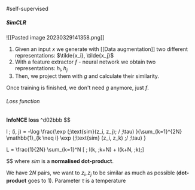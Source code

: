#self-supervised
##### SimCLR
![[Pasted image 20230329141358.png]]
1. Given an input $x$ we generate with [[Data augmentation]] two different representations: $\tilde{x_i}, \tilde{x_j}$ 
2. With a feature extractor $f$ - neural network we obtain two representations: $h_i, h_j$
3. Then, we project them with $g$ and calculate their similarity.

Once training is finished, we don't need $g$ anymore, just $f$.

###### Loss function
**InfoNCE loss** ^d02bbb
$$

l \; (i, j) = -\log \frac{\exp (\;\text{sim}(z_i, z_j)\; / \;\tau) }{\sum_{k=1}^{2N} \mathbb{1}_{k \neq i} \exp (\;\text{sim} (z_i, z_k) \;/ \;\tau) }

$$
$$

L = \frac{1}{2N} \sum_{k=1}^N [ \; l(k, \;k+N) + l(k+N, \;k)\;]

$$
where $sim$ is a **normalised dot-product**.

We have $2N$ pairs, we want to $z_i, z_j$ to be similar as much as possible (**dot-product** goes to $1$). 
Parameter $\tau$ is a temperature